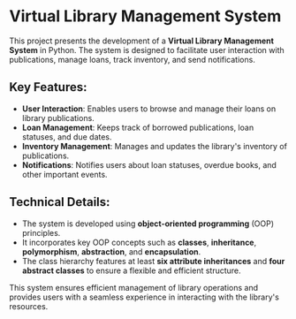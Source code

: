 # Virtual Library Management System

This project presents the development of a **Virtual Library Management System** in Python. The system is designed to facilitate user interaction with publications, manage loans, track inventory, and send notifications. 

## Key Features:
- **User Interaction**: Enables users to browse and manage their loans on library publications.
- **Loan Management**: Keeps track of borrowed publications, loan statuses, and due dates.
- **Inventory Management**: Manages and updates the library's inventory of publications.
- **Notifications**: Notifies users about loan statuses, overdue books, and other important events.

## Technical Details:
- The system is developed using **object-oriented programming** (OOP) principles.
- It incorporates key OOP concepts such as **classes**, **inheritance**, **polymorphism**, **abstraction**, and **encapsulation**.
- The class hierarchy features at least **six attribute inheritances** and **four abstract classes** to ensure a flexible and efficient structure.

This system ensures efficient management of library operations and provides users with a seamless experience in interacting with the library's resources.
